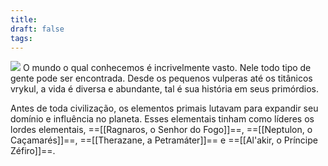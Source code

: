 ```yaml
---
title: 
draft: false
tags:
---
```

![](Azeroth.jpg)
O mundo o qual conhecemos é incrivelmente vasto. Nele todo tipo de gente pode ser encontrada. Desde os pequenos vulperas até os titânicos vrykul, a vida é diversa e abundante, tal é sua história em seus primórdios.

Antes de toda civilização, os elementos primais lutavam para expandir seu domínio e influência no planeta. Esses elementais tinham como líderes os lordes elementais, ==[[Ragnaros, o Senhor do Fogo]]==, ==[[Neptulon, o Caçamarés]]==, ==[[Therazane, a Petramáter]]== e ==[[Al'akir, o Príncipe Zéfiro]]==.